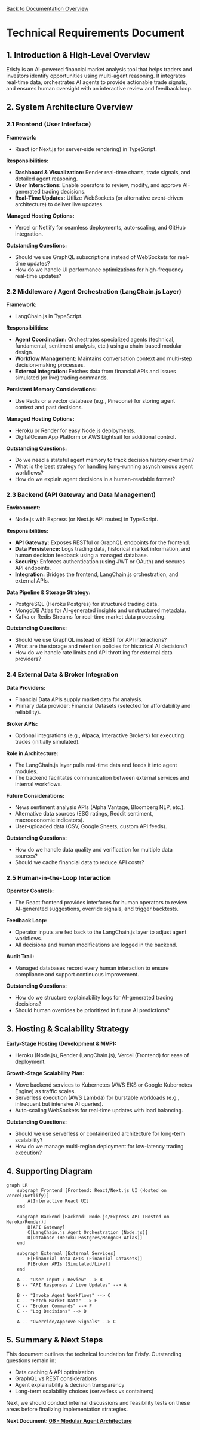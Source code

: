 [Back to Documentation Overview](./readme.md)

# Technical Requirements Document

## 1. Introduction & High-Level Overview

Erisfy is an AI-powered financial market analysis tool that helps traders and investors identify opportunities using multi-agent reasoning. It integrates real-time data, orchestrates AI agents to provide actionable trade signals, and ensures human oversight with an interactive review and feedback loop.

## 2. System Architecture Overview

### 2.1 Frontend (User Interface)

**Framework:**

- React (or Next.js for server-side rendering) in TypeScript.

**Responsibilities:**

- **Dashboard & Visualization:** Render real-time charts, trade signals, and detailed agent reasoning.
- **User Interactions:** Enable operators to review, modify, and approve AI-generated trading decisions.
- **Real-Time Updates:** Utilize WebSockets (or alternative event-driven architecture) to deliver live updates.

**Managed Hosting Options:**

- Vercel or Netlify for seamless deployments, auto-scaling, and GitHub integration.

**Outstanding Questions:**

- Should we use GraphQL subscriptions instead of WebSockets for real-time updates?
- How do we handle UI performance optimizations for high-frequency real-time updates?

### 2.2 Middleware / Agent Orchestration (LangChain.js Layer)

**Framework:**

- LangChain.js in TypeScript.

**Responsibilities:**

- **Agent Coordination:** Orchestrates specialized agents (technical, fundamental, sentiment analysis, etc.) using a chain-based modular design.
- **Workflow Management:** Maintains conversation context and multi-step decision-making processes.
- **External Integration:** Fetches data from financial APIs and issues simulated (or live) trading commands.

**Persistent Memory Considerations:**

- Use Redis or a vector database (e.g., Pinecone) for storing agent context and past decisions.

**Managed Hosting Options:**

- Heroku or Render for easy Node.js deployments.
- DigitalOcean App Platform or AWS Lightsail for additional control.

**Outstanding Questions:**

- Do we need a stateful agent memory to track decision history over time?
- What is the best strategy for handling long-running asynchronous agent workflows?
- How do we explain agent decisions in a human-readable format?

### 2.3 Backend (API Gateway and Data Management)

**Environment:**

- Node.js with Express (or Next.js API routes) in TypeScript.

**Responsibilities:**

- **API Gateway:** Exposes RESTful or GraphQL endpoints for the frontend.
- **Data Persistence:** Logs trading data, historical market information, and human decision feedback using a managed database.
- **Security:** Enforces authentication (using JWT or OAuth) and secures API endpoints.
- **Integration:** Bridges the frontend, LangChain.js orchestration, and external APIs.

**Data Pipeline & Storage Strategy:**

- PostgreSQL (Heroku Postgres) for structured trading data.
- MongoDB Atlas for AI-generated insights and unstructured metadata.
- Kafka or Redis Streams for real-time market data processing.

**Outstanding Questions:**

- Should we use GraphQL instead of REST for API interactions?
- What are the storage and retention policies for historical AI decisions?
- How do we handle rate limits and API throttling for external data providers?

### 2.4 External Data & Broker Integration

**Data Providers:**

- Financial Data APIs supply market data for analysis.
- Primary data provider: Financial Datasets (selected for affordability and reliability).

**Broker APIs:**

- Optional integrations (e.g., Alpaca, Interactive Brokers) for executing trades (initially simulated).

**Role in Architecture:**

- The LangChain.js layer pulls real-time data and feeds it into agent modules.
- The backend facilitates communication between external services and internal workflows.

**Future Considerations:**

- News sentiment analysis APIs (Alpha Vantage, Bloomberg NLP, etc.).
- Alternative data sources (ESG ratings, Reddit sentiment, macroeconomic indicators).
- User-uploaded data (CSV, Google Sheets, custom API feeds).

**Outstanding Questions:**

- How do we handle data quality and verification for multiple data sources?
- Should we cache financial data to reduce API costs?

### 2.5 Human-in-the-Loop Interaction

**Operator Controls:**

- The React frontend provides interfaces for human operators to review AI-generated suggestions, override signals, and trigger backtests.

**Feedback Loop:**

- Operator inputs are fed back to the LangChain.js layer to adjust agent workflows.
- All decisions and human modifications are logged in the backend.

**Audit Trail:**

- Managed databases record every human interaction to ensure compliance and support continuous improvement.

**Outstanding Questions:**

- How do we structure explainability logs for AI-generated trading decisions?
- Should human overrides be prioritized in future AI predictions?

## 3. Hosting & Scalability Strategy

**Early-Stage Hosting (Development & MVP):**

- Heroku (Node.js), Render (LangChain.js), Vercel (Frontend) for ease of deployment.

**Growth-Stage Scalability Plan:**

- Move backend services to Kubernetes (AWS EKS or Google Kubernetes Engine) as traffic scales.
- Serverless execution (AWS Lambda) for burstable workloads (e.g., infrequent but intensive AI queries).
- Auto-scaling WebSockets for real-time updates with load balancing.

**Outstanding Questions:**

- Should we use serverless or containerized architecture for long-term scalability?
- How do we manage multi-region deployment for low-latency trading execution?

## 4. Supporting Diagram

```mermaid
graph LR
    subgraph Frontend [Frontend: React/Next.js UI (Hosted on Vercel/Netlify)]
        A[Interactive React UI]
    end

    subgraph Backend [Backend: Node.js/Express API (Hosted on Heroku/Render)]
        B[API Gateway]
        C[LangChain.js Agent Orchestration (Node.js)]
        D[Database (Heroku Postgres/MongoDB Atlas)]
    end

    subgraph External [External Services]
        E[Financial Data APIs (Financial Datasets)]
        F[Broker APIs (Simulated/Live)]
    end

    A -- "User Input / Review" --> B
    B -- "API Responses / Live Updates" --> A

    B -- "Invoke Agent Workflows" --> C
    C -- "Fetch Market Data" --> E
    C -- "Broker Commands" --> F
    C -- "Log Decisions" --> D

    A -- "Override/Approve Signals" --> C
```

## 5. Summary & Next Steps

This document outlines the technical foundation for Erisfy. Outstanding questions remain in:

- Data caching & API optimization
- GraphQL vs REST considerations
- Agent explainability & decision transparency
- Long-term scalability choices (serverless vs containers)

Next, we should conduct internal discussions and feasibility tests on these areas before finalizing implementation strategies.

**Next Document: [06 - Modular Agent Architecture](./06%20-%20Modular%20Agent%20Architecture.md)**